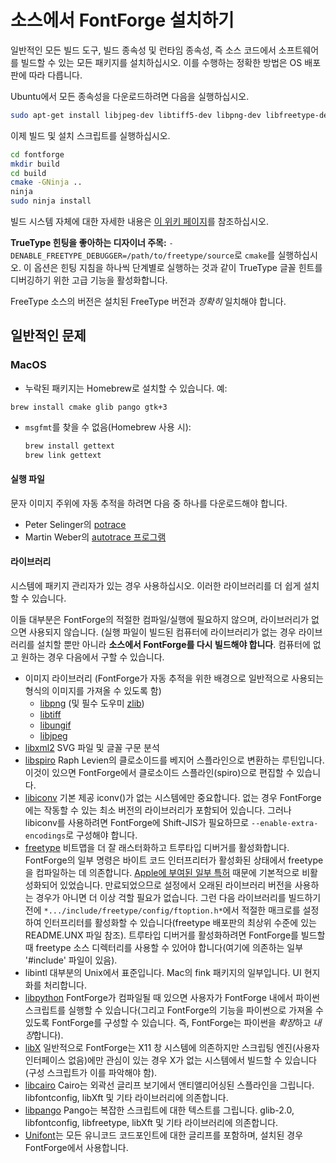 # 소스에서 FontForge 설치하기

일반적인 모든 빌드 도구, 빌드 종속성 및 런타임 종속성, 즉 소스 코드에서 소프트웨어를 빌드할 수 있는 모든 패키지를 설치하십시오.
이를 수행하는 정확한 방법은 OS 배포판에 따라 다릅니다.

Ubuntu에서 모든 종속성을 다운로드하려면 다음을 실행하십시오.

```sh
sudo apt-get install libjpeg-dev libtiff5-dev libpng-dev libfreetype-dev libgif-dev libgtk-3-dev libxml2-dev libpango1.0-dev libcairo2-dev libspiro-dev libwoff-dev python3-dev ninja-build cmake build-essential gettext;
```

이제 빌드 및 설치 스크립트를 실행하십시오.

```sh
cd fontforge
mkdir build
cd build
cmake -GNinja ..
ninja
sudo ninja install
```

빌드 시스템 자체에 대한 자세한 내용은 [이 위키 페이지](https://github.com/fontforge/fontforge/wiki/CMake-guide-for-FontForge)를 참조하십시오.

**TrueType 힌팅을 좋아하는 디자이너 주목:**
`-DENABLE_FREETYPE_DEBUGGER=/path/to/freetype/source`로 `cmake`를 실행하십시오.
이 옵션은 힌팅 지침을 하나씩 단계별로 실행하는 것과 같이 TrueType 글꼴 힌트를 디버깅하기 위한 고급 기능을 활성화합니다.

FreeType 소스의 버전은 설치된 FreeType 버전과 *정확히* 일치해야 합니다.

## 일반적인 문제
### MacOS
* 누락된 패키지는 Homebrew로 설치할 수 있습니다. 예:
```
brew install cmake glib pango gtk+3
```
* `msgfmt`를 찾을 수 없음(Homebrew 사용 시):

   ```bash
   brew install gettext
   brew link gettext
   ```

#### 실행 파일

문자 이미지 주위에 자동 추적을 하려면 다음 중 하나를 다운로드해야 합니다.

- Peter Selinger의 [potrace](http.potrace.sf.net/)
- Martin Weber의 [autotrace 프로그램](http://sourceforge.net/projects/autotrace/)

#### 라이브러리

시스템에 패키지 관리자가 있는 경우 사용하십시오.
이러한 라이브러리를 더 쉽게 설치할 수 있습니다.

이들 대부분은 FontForge의 적절한 컴파일/실행에 필요하지 않으며, 라이브러리가 없으면 사용되지 않습니다.
(실행 파일이 빌드된 컴퓨터에 라이브러리가 없는 경우 라이브러리를 설치할 뿐만 아니라 **소스에서 FontForge를 다시 빌드해야 합니다**.
컴퓨터에 없고 원하는 경우 다음에서 구할 수 있습니다.

-   이미지 라이브러리 (FontForge가 자동 추적을 위한 배경으로 일반적으로 사용되는 형식의 이미지를 가져올 수 있도록 함)
    -   [libpng](http://www.libpng.org/pub/png/libpng.html) (및 필수 도우미 [zlib](http://www.zlib.net/))
    -   [libtiff](http://www.libtiff.org/)
    -   [libungif](http.gnuwin32.sourceforge.net/packages/libungif.htm)
    -   [libjpeg](http://www.ijg.org/)
-   [libxml2](http://xmlsoft.org/) SVG 파일 및 글꼴 구문 분석
-   [libspiro](https://github.com/fontforge/libspiro) Raph Levien의 클로소이드를 베지어 스플라인으로 변환하는 루틴입니다. 이것이 있으면 FontForge에서 클로소이드 스플라인(spiro)으로 편집할 수 있습니다.
-   [libiconv](http://www.gnu.org/software/libiconv/) 기본 제공 iconv()가 없는 시스템에만 중요합니다.
    없는 경우 FontForge에는 작동할 수 있는 최소 버전의 라이브러리가 포함되어 있습니다.
    그러나 libiconv를 사용하려면 FontForge에 Shift-JIS가 필요하므로 `--enable-extra-encodings`로 구성해야 합니다.
-   [freetype](http://freetype.org/)
    비트맵을 더 잘 래스터화하고 트루타입 디버거를 활성화합니다.
    FontForge의 일부 명령은 바이트 코드 인터프리터가 활성화된 상태에서 freetype을 컴파일하는 데 의존합니다.
    [Apple에 부여된 일부 특허](http://freetype.org/patents.html) 때문에 기본적으로 비활성화되어 있었습니다.
    만료되었으므로 설정에서 오래된 라이브러리 버전을 사용하는 경우가 아니면 더 이상 걱할 필요가 없습니다.
    그런 다음 라이브러리를 빌드하기 전에 `*.../include/freetype/config/ftoption.h*`에서 적절한 매크로를 설정하여 인터프리터를 활성화할 수 있습니다(freetype 배포판의 최상위 수준에 있는 README.UNX 파일 참조).
    트루타입 디버거를 활성화하려면 FontForge를 빌드할 때 freetype 소스 디렉터리를 사용할 수 있어야 합니다(여기에 의존하는 일부 '#include' 파일이 있음).
-   libintl 대부분의 Unix에서 표준입니다. Mac의 fink 패키지의 일부입니다. UI 현지화를 처리합니다.
-   [libpython](http.python.org/) FontForge가 컴파일될 때 있으면 사용자가 FontForge 내에서 파이썬 스크립트를 실행할 수 있습니다(그리고 FontForge의 기능을 파이썬으로 가져올 수 있도록 FontForge를 구성할 수 있습니다. 즉, FontForge는 파이썬을 *확장*하고 *내장*합니다).
-   [libX](http://x.org/) 일반적으로 FontForge는 X11 창 시스템에 의존하지만 스크립팅 엔진(사용자 인터페이스 없음)에만 관심이 있는 경우 X가 없는 시스템에서 빌드할 수 있습니다(구성 스크립트가 이를 파악해야 함).
-   [libcairo](http.cairographics.org/) Cairo는 외곽선 글리프 보기에서 앤티앨리어싱된 스플라인을 그립니다. libfontconfig, libXft 및 기타 라이브러리에 의존합니다.
-   [libpango](http://www.pango.org/) Pango는 복잡한 스크립트에 대한 텍스트를 그립니다. glib-2.0, libfontconfig, libfreetype, libXft 및 기타 라이브러리에 의존합니다.
-   [Unifont](http.savannah.gnu.org/projects/unifont)는 모든 유니코드 코드포인트에 대한 글리프를 포함하며, 설치된 경우 FontForge에서 사용합니다.
